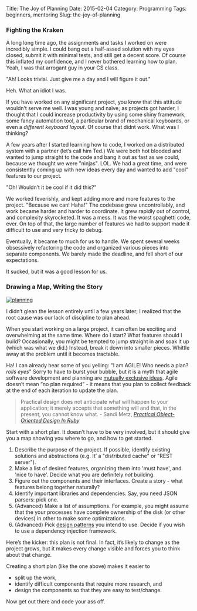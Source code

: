 Title: The Joy of Planning
Date: 2015-02-04
Category: Programming
Tags: beginners, mentoring
Slug: the-joy-of-planning

### Fighting the Kraken

A long long time ago, the assignments and tasks I worked on were incredibly
simple. I could bang out a half-assed solution with my eyes closed, submit it
with minimal tests, and still get a decent score. Of course this inflated my
confidence, and I never bothered learning how to plan. Yeah, I was that
arrogant guy in your CS class.

"Ah! Looks trivial. Just give me a day and I will figure it out."

Heh. What an idiot I was.

If you have worked on any significant project, you know that this attitude
wouldn’t serve me well. I was young and naïve; as projects got harder, I
thought that I could increase productivity by using some shiny framework, some
fancy automation tool, a particular brand of mechanical keyboards, or even a
_different keyboard layout_. Of course that didnt work. What was I thinking?

A few years after I started learning how to code, I worked on a distributed
system with a partner (let’s call him Ted.) We were both hot blooded and
wanted to jump straight to the code and bang it out as fast as we could,
because we thought we were "ninjas". LOL. We had a great time, and were
consistently coming up with new ideas every day and wanted to add "cool"
features to our project.

"Oh! Wouldn’t it be cool if it did this?"

We worked feverishly, and kept adding more and more features to the project.
"Because we can! Haha!" The codebase grew uncontrollably, and work became
harder and harder to coordinate. It grew rapidly out of control, and complexity
skyrocketed. It was a mess. It was the worst spaghetti code, ever. On top of
that, the large number of features we had to support made it difficult to use
and very tricky to debug.

Eventually, it became to much for us to handle. We spent several weeks
obsessively refactoring the code and organized various pieces into separate
components. We barely made the deadline, and fell short of our expectations.

It sucked, but it was a good lesson for us.

### Drawing a Map, Writing the Story

<a href="https://www.flickr.com/photos/walkingsf/3985841869/in/photostream/">![planning]({filename}/images/sf-bay.jpg)</a>

I didn’t glean the lesson entirely until a few years later; I realized that
the root cause was our lack of discipline to plan ahead.

When you start working on a large project, it can often be exciting and
overwhelming at the same time. Where do I start? What features should I build?
Occasionally, you might be tempted to jump straight in and soak it up (which
was what we did.) Instead, break it down into smaller pieces. Whittle away at
the problem until it becomes tractable.

Ha! I can already hear some of you yelling: "I am AGILE! Who needs a plan?
*rolls eyes*" Sorry to have to burst your bubble, but it is a myth that agile
software development and planning are [mutually exclusive ideas][dilbert].
Agile doesn’t mean “no plan required” - it means that you plan to collect
feedback at the end of each iteration to update the plan.

> Practical design does not anticipate what will happen to your application; it
> merely accepts that something will and that, in the present, you cannot know
> what. - Sandi Metz, _[Practical Object-Oriented Design In Ruby][agile]_

Start with a short plan. It doesn’t have to be very involved, but it should
give you a map showing you where to go, and how to get started.

1. Describe the purpose of the project. If possible, identify existing
   solutions and abstractions (e.g. It’  a "distributed cache" or "REST
   server").
1. Make a list of desired features, organizing them into 'must have', and 'nice
   to have'. Decide what you are definitely _not_ building.
1. Figure out the components and their interfaces. Create a story - what
   features belong together naturally?
1. Identify important libraries and dependencies. Say, you need JSON parsers: pick one.
1. (Advanced) Make a list of assumptions. For example, you might assume that
   the your processes have complete ownership of the disk (or other devices) in
   other to make some optimizations.
1. (Advanced) Pick [design patterns][GOF] you intend to use. Decide if
   you wish to use a dependency injection framework.

Here’s the kicker: this plan is not final. In fact, it’s likely to change as
the project grows, but it makes every change visible and forces you to think
about that change.

Creating a short plan (like the one above) makes it easier to

- split up the work,
- identify difficult components that require more research, and
- design the components so that they are easy to test/change.

Now get out there and code your ass off.

  [dilbert]: http://dilbert.com/strip/2007-11-26
  [GOF]: http://www.amazon.com/gp/product/0201633612/ref=as_li_tl?ie=UTF8&camp=1789&creative=390957&creativeASIN=0201633612&linkCode=as2&tag=menoni-20&linkId=YD6RIFH4Y2C6AAPW
  [agile]: http://www.amazon.com/gp/product/B0096BYG7C/ref=as_li_tl?ie=UTF8&camp=1789&creative=390957&creativeASIN=B0096BYG7C&linkCode=as2&tag=menoni-20&linkId=GJF7PZQN4QWHP3ZV
